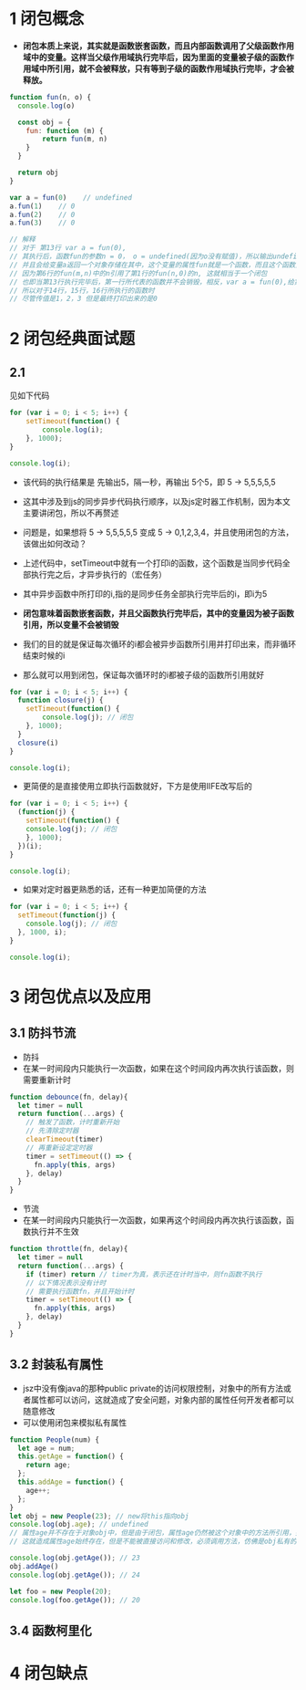# 1 闭包概念
* **闭包本质上来说，其实就是函数嵌套函数，而且内部函数调用了父级函数作用域中的变量。这样当父级作用域执行完毕后，因为里面的变量被子级的函数作用域中所引用，就不会被释放，只有等到子级的函数作用域执行完毕，才会被释放。**

```js
function fun(n, o) {
  console.log(o)

  const obj = {
    fun: function (m) {
        return fun(m, n)
    }
  }

  return obj
}

var a = fun(0)    // undefined
a.fun(1)    // 0
a.fun(2)    // 0
a.fun(3)    // 0

// 解释
// 对于 第13行 var a = fun(0),
// 其执行后，函数fun的参数n = 0， o = undefined(因为o没有赋值)，所以输出undefined
// 并且会给变量a返回一个对象存储在其中，这个变量的属性fun就是一个函数，而且这个函数里面还嵌套了一个函数，指向fun函数本身（第6行）
// 因为第6行的fun(m,n)中的n引用了第1行的fun(n,0)的n, 这就相当于一个闭包
// 也即当第13行执行完毕后，第一行所代表的函数并不会销毁，相反，var a = fun(0),给第一行的函数传递了n=0, 所以第6行中，fun(m,n)中的n也是0
// 所以对于14行，15行，16行所执行的函数时
// 尽管传值是1，2，3 但是最终打印出来的是0
```

# 2 闭包经典面试题
## 2.1
见如下代码
```js
for (var i = 0; i < 5; i++) {
    setTimeout(function() {
        console.log(i);
    }, 1000);
}

console.log(i);
```

* 该代码的执行结果是 先输出5，隔一秒，再输出 5个5，即  5 -> 5,5,5,5,5
* 这其中涉及到js的同步异步代码执行顺序，以及js定时器工作机制，因为本文主要讲闭包，所以不再赘述

* 问题是，如果想将 5 -> 5,5,5,5,5 变成 5 -> 0,1,2,3,4，并且使用闭包的方法，该做出如何改动？

* 上述代码中，setTimeout中就有一个打印i的函数，这个函数是当同步代码全部执行完之后，才异步执行的（宏任务）
* 其中异步函数中所打印的i,指的是同步任务全部执行完毕后的i，即i为5

* **闭包意味着函数嵌套函数，并且父函数执行完毕后，其中的变量因为被子函数引用，所以变量不会被销毁**
* 我们的目的就是保证每次循环的i都会被异步函数所引用并打印出来，而非循环结束时候的i
* 那么就可以用到闭包，保证每次循环时的i都被子级的函数所引用就好
```js
for (var i = 0; i < 5; i++) {
  function closure(j) {
    setTimeout(function() {
        console.log(j); // 闭包
    }, 1000);
  }
  closure(i)
}

console.log(i);
```

* 更简便的是直接使用立即执行函数就好，下方是使用IIFE改写后的
```js
for (var i = 0; i < 5; i++) {
  (function(j) {
    setTimeout(function() {
    console.log(j); // 闭包
    }, 1000);
  })(i);
}

console.log(i);
```

* 如果对定时器更熟悉的话，还有一种更加简便的方法
```js
for (var i = 0; i < 5; i++) {
  setTimeout(function(j) {
    console.log(j); // 闭包
  }, 1000, i);
}

console.log(i);
```


# 3 闭包优点以及应用
## 3.1 防抖节流
* 防抖
* 在某一时间段内只能执行一次函数，如果在这个时间段内再次执行该函数，则需要重新计时
```js
function debounce(fn, delay){
  let timer = null
  return function(...args) {
    // 触发了函数，计时重新开始
    // 先清除定时器
    clearTimeout(timer)
    // 再重新设定定时器
    timer = setTimeout(() => {
      fn.apply(this, args)
    }, delay)
  }
}
```

* 节流
* 在某一时间段内只能执行一次函数，如果再这个时间段内再次执行该函数，函数执行并不生效
```js
function throttle(fn, delay){
  let timer = null
  return function(...args) {
    if (timer) return // timer为真，表示还在计时当中，则fn函数不执行
    // 以下情况表示没有计时
    // 需要执行函数fn，并且开始计时
    timer = setTimeout(() => {
      fn.apply(this, args)
    }, delay)
  }
}
```

## 3.2 封装私有属性
* jsz中没有像java的那种public private的访问权限控制，对象中的所有方法或者属性都可以访问，这就造成了安全问题，对象内部的属性任何开发者都可以随意修改
* 可以使用闭包来模拟私有属性
```js
function People(num) { 
  let age = num;
  this.getAge = function() {
    return age;
  };
  this.addAge = function() {
    age++;
  };
}
let obj = new People(23); // new将this指向obj
console.log(obj.age); // undefined
// 属性age并不存在于对象obj中，但是由于闭包，属性age仍然被这个对象中的方法所引用，并不会被销毁
// 这就造成属性age始终存在，但是不能被直接访问和修改，必须调用方法，仿佛是obj私有的属性

console.log(obj.getAge()); // 23
obj.addAge()
console.log(obj.getAge()); // 24

let foo = new People(20);
console.log(foo.getAge()); // 20
```
## 3.4 函数柯里化

# 4 闭包缺点